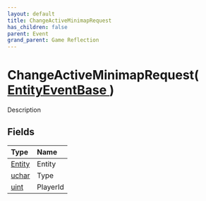 ```yaml
---
layout: default
title: ChangeActiveMinimapRequest
has_children: false
parent: Event
grand_parent: Game Reflection
---
```

# ChangeActiveMinimapRequest( [ EntityEventBase ](/riftbreaker-wiki/docs/game-reflection/events/entity_event_base/) )
Description 

## Fields

| Type | Name |
|:----------|:--------------|
| [Entity](/riftbreaker-wiki/docs/game-reflection/classes/entity/) | Entity |
| [uchar](/riftbreaker-wiki/docs/game-reflection/enums/uchar/) | Type |
| [uint](/riftbreaker-wiki/docs/game-reflection/components/uint/) | PlayerId |

